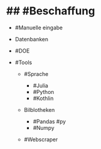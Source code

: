 # ## #Beschaffung 

 - #Manuelle eingabe 
 - Datenbanken 
 - #DOE 
 - #Tools 

	 - #Sprache 

		 - #Julia 
		 - #Python 
		 - #Kothlin 

	 - Bilblotheken 

		 - #Pandas #py 
		 - #Numpy 

	 - #Webscraper 
